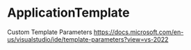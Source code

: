 # ApplicationTemplate

Custom Template Parameters
https://docs.microsoft.com/en-us/visualstudio/ide/template-parameters?view=vs-2022